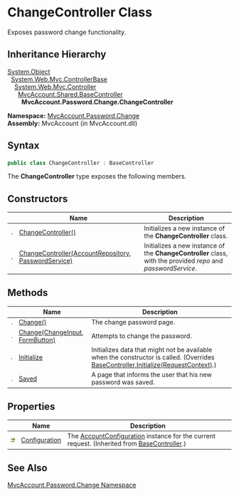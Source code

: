 ChangeController Class
======================
Exposes password change functionality.


Inheritance Hierarchy
---------------------
[System.Object][1]  
  [System.Web.Mvc.ControllerBase][2]  
    [System.Web.Mvc.Controller][3]  
      [MvcAccount.Shared.BaseController][4]  
        **MvcAccount.Password.Change.ChangeController**  

**Namespace:** [MvcAccount.Password.Change][5]  
**Assembly:** MvcAccount (in MvcAccount.dll)

Syntax
------

```csharp
public class ChangeController : BaseController
```

The **ChangeController** type exposes the following members.


Constructors
------------

                 | Name                                                      | Description                                                                                                   
---------------- | --------------------------------------------------------- | ------------------------------------------------------------------------------------------------------------- 
![Public method] | [ChangeController()][6]                                   | Initializes a new instance of the **ChangeController** class.                                                 
![Public method] | [ChangeController(AccountRepository, PasswordService)][7] | Initializes a new instance of the **ChangeController** class, with the provided *repo* and *passwordService*. 


Methods
-------

                    | Name                                 | Description                                                                                                                               
------------------- | ------------------------------------ | ----------------------------------------------------------------------------------------------------------------------------------------- 
![Public method]    | [Change()][8]                        | The change password page.                                                                                                                 
![Public method]    | [Change(ChangeInput, FormButton)][9] | Attempts to change the password.                                                                                                          
![Protected method] | [Initialize][10]                     | Initializes data that might not be available when the constructor is called. (Overrides [BaseController.Initialize(RequestContext)][11].) 
![Public method]    | [Saved][12]                          | A page that informs the user that his new password was saved.                                                                             


Properties
----------

                      | Name                | Description                                                                                            
--------------------- | ------------------- | ------------------------------------------------------------------------------------------------------ 
![Protected property] | [Configuration][13] | The [AccountConfiguration][14] instance for the current request. (Inherited from [BaseController][4].) 


See Also
--------
[MvcAccount.Password.Change Namespace][5]  

[1]: http://msdn.microsoft.com/en-us/library/e5kfa45b
[2]: http://msdn.microsoft.com/en-us/library/dd504950
[3]: http://msdn.microsoft.com/en-us/library/dd460481
[4]: ../../MvcAccount.Shared/BaseController/README.md
[5]: ../README.md
[6]: _ctor.md
[7]: _ctor_1.md
[8]: Change.md
[9]: Change_1.md
[10]: Initialize.md
[11]: ../../MvcAccount.Shared/BaseController/Initialize.md
[12]: Saved.md
[13]: ../../MvcAccount.Shared/BaseController/Configuration.md
[14]: ../../MvcAccount/AccountConfiguration/README.md
[Public method]: ../../_icons/pubmethod.gif "Public method"
[Protected method]: ../../_icons/protmethod.gif "Protected method"
[Protected property]: ../../_icons/protproperty.gif "Protected property"